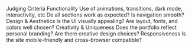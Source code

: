 Judging Criteria
Functionality
Use of animations, transitions, dark mode, interactivity, etc Do all sections work as expected? Is navigation smooth?
Design & Aesthetics
Is the UI visually appealing? Are layout, fonts, and colors well chosen?
Creativity & Uniqueness
Does the portfolio reflect personal branding? Are there creative design choices?
Responsiveness
Is the site mobile-friendly and cross-browser compatible?
